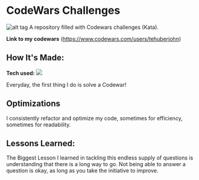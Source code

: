 # CodeWars Challenges
![alt tag](http://placecorgi.com/1200/650)
A repository filled with Codewars challenges (Kata).

**Link to my codewars** (https://www.codewars.com/users/tehuberjohn)

## How It's Made:

**Tech used:** <img src="https://img.shields.io/static/v1?label=|&message=JAVASCRIPT&color=3c7f5d&style=plastic&logo=javascript"/>

Everyday, the first thing I do is solve a Codewar!

## Optimizations

I consistently refactor and optimize my code, sometimes for efficiency, sometimes for readability.

## Lessons Learned:

The Biggest Lesson I learned in tackling this endless supply of questions is understanding that there is a long way to go. Not being able to answer a question is okay, as long as you take the initiative to improve.

